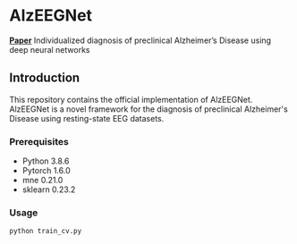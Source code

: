 # AlzEEGNet

[**Paper**](https://www.sciencedirect.com/science/article/pii/S0957417422015913)
Individualized diagnosis of preclinical Alzheimer’s Disease using deep neural networks

## Introduction
This repository contains the official implementation of AlzEEGNet.
AlzEEGNet is a novel framework for the diagnosis of preclinical Alzheimer's Disease using resting-state EEG datasets.

### Prerequisites

- Python 3.8.6
- Pytorch 1.6.0
- mne 0.21.0
- sklearn 0.23.2

### Usage
```
python train_cv.py
```
